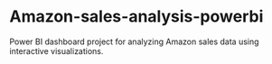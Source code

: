 # Amazon-sales-analysis-powerbi
Power BI dashboard project for analyzing Amazon sales data using interactive visualizations.
